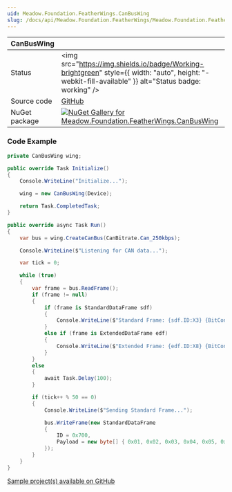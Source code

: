 ```yaml
---
uid: Meadow.Foundation.FeatherWings.CanBusWing
slug: /docs/api/Meadow.Foundation.FeatherWings/Meadow.Foundation.FeatherWings.CanBusWing
---
```


| CanBusWing | |
|--------|--------|
| Status | <img src="https://img.shields.io/badge/Working-brightgreen" style={{ width: "auto", height: "-webkit-fill-available" }} alt="Status badge: working" /> |
| Source code | [GitHub](https://github.com/WildernessLabs/Meadow.Foundation.FeatherWings/tree/main/Source/CanBusWing) |
| NuGet package | <a href="https://www.nuget.org/packages/Meadow.Foundation.FeatherWings.CanBusWing/" target="_blank"><img src="https://img.shields.io/nuget/v/Meadow.Foundation.FeatherWings.CanBusWing.svg?label=Meadow.Foundation.FeatherWings.CanBusWing" alt="NuGet Gallery for Meadow.Foundation.FeatherWings.CanBusWing" /></a> |
### Code Example

```csharp
private CanBusWing wing;

public override Task Initialize()
{
    Console.WriteLine("Initialize...");

    wing = new CanBusWing(Device);

    return Task.CompletedTask;
}

public override async Task Run()
{
    var bus = wing.CreateCanBus(CanBitrate.Can_250kbps);

    Console.WriteLine($"Listening for CAN data...");

    var tick = 0;

    while (true)
    {
        var frame = bus.ReadFrame();
        if (frame != null)
        {
            if (frame is StandardDataFrame sdf)
            {
                Console.WriteLine($"Standard Frame: {sdf.ID:X3} {BitConverter.ToString(sdf.Payload)}");
            }
            else if (frame is ExtendedDataFrame edf)
            {
                Console.WriteLine($"Extended Frame: {edf.ID:X8} {BitConverter.ToString(edf.Payload)}");
            }
        }
        else
        {
            await Task.Delay(100);
        }

        if (tick++ % 50 == 0)
        {
            Console.WriteLine($"Sending Standard Frame...");

            bus.WriteFrame(new StandardDataFrame
            {
                ID = 0x700,
                Payload = new byte[] { 0x01, 0x02, 0x03, 0x04, 0x05, 0x06, 0x07, (byte)(tick & 0xff) }
            });
        }
    }
}

```

[Sample project(s) available on GitHub](https://github.com/WildernessLabs/Meadow.Foundation.FeatherWings/tree/main/Source/CanBusWing/Samples/CanBusWing_Sample)


